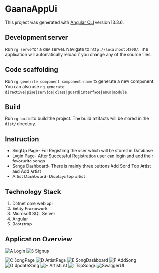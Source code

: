 # GaanaAppUi

This project was generated with [Angular CLI](https://github.com/angular/angular-cli) version 13.3.6.

## Development server

Run `ng serve` for a dev server. Navigate to `http://localhost:4200/`. The application will automatically reload if you change any of the source files.

## Code scaffolding

Run `ng generate component component-name` to generate a new component. You can also use `ng generate directive|pipe|service|class|guard|interface|enum|module`.

## Build

Run `ng build` to build the project. The build artifacts will be stored in the `dist/` directory.

## Instruction
<ul>
<li>SingUp Page- For Registring the user which will be stored in Database</li>
<li>Login Page- After Successful Registration user can login and add their favorurite songs</li>
<li>Songs Dashboard- There is mainly three buttons Add Sond Top Artist and Add Artist</li>
<li>Artist Dashboard- Displays top artist</li>
</ul> 

## Technology Stack

1) Dotnet core web api
2) Entity Framework
3) Microsoft SQL Server
4) Angular
5) Bootstrap

## Application Overview
![A  Login](https://user-images.githubusercontent.com/57681078/173051434-3029f8d6-0f88-47bd-8ffd-214f49e9287d.png)
![B  Signup](https://user-images.githubusercontent.com/57681078/173051455-a391d6ac-8c05-4f57-bc7c-f01fffa1976c.png)

![C  SongPage](https://user-images.githubusercontent.com/57681078/173051484-1695127c-1f40-4c6e-ad99-e0227fee9db5.png)
![D  ArtistPage](https://user-images.githubusercontent.com/57681078/173051515-b331376d-d5a6-470a-98d9-686bc77878a8.png)
![E  SongDashboard](https://user-images.githubusercontent.com/57681078/173051533-4f6ec2e1-33ab-474b-96ee-401fe586bc47.png)
![F  AddSong](https://user-images.githubusercontent.com/57681078/173051552-f22c9b35-eeea-4a7c-ad80-218a9dd386d1.png)
![G  UpdateSong](https://user-images.githubusercontent.com/57681078/173051576-4718f772-2638-4363-841a-715aa8257c3c.png)
![H  ArtistList](https://user-images.githubusercontent.com/57681078/173051591-0a503e15-3b8f-46e3-9728-de7213cf0526.png)
![I  TopSongs](https://user-images.githubusercontent.com/57681078/173051606-40ed67bb-179b-4806-8626-021bb22c6388.png)
![SwaggerUI](https://user-images.githubusercontent.com/57681078/173051626-e633c30d-7479-4397-96d1-3fe634caa267.png)
